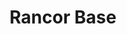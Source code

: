 ---
mission_id: rancor
editorsChoice:
title: "Rancor Base"
authors: 
    - "Jason Muhs"
date:
filename: 
description: "Rancor Squad has decided that it's imperative that you invade Rancor Base and steal a sample of the Phrix Metal. Your tactical officer has warned you that the base is filled with troops and you'll need all the ammo you can get."
cover: "rancor.png"
levelReplaced:	SECBASE
difficulty: no
bm:	no
fme: no
wax: no
three_do: no
voc: no
gmd: no
vue: no
lfd: no
base: "New level from scratch" 
editors: "DFUSE 1.00"

---